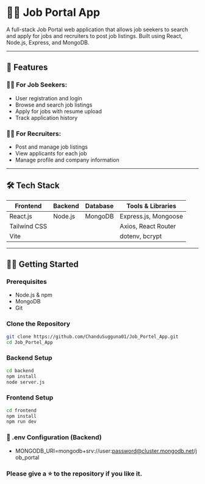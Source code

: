 # 🧑‍💼 Job Portal App



A full-stack Job Portal web application that allows job seekers to search and apply for jobs and recruiters to post job listings. Built using React, Node.js, Express, and MongoDB.

---

## 🚀 Features

### 👩‍💼 For Job Seekers:
- User registration and login
- Browse and search job listings
- Apply for jobs with resume upload
- Track application history

### 🧑‍💼 For Recruiters:
- Post and manage job listings
- View applicants for each job
- Manage profile and company information

---

## 🛠 Tech Stack

| Frontend        | Backend        | Database   | Tools & Libraries |
|----------------|----------------|------------|--------------------|
| React.js       | Node.js        | MongoDB    | Express.js, Mongoose |
| Tailwind CSS   |                |            | Axios, React Router |
| Vite           |                |            | dotenv, bcrypt     |

---



## 🧑‍💻 Getting Started

### Prerequisites
- Node.js & npm
- MongoDB
- Git

### Clone the Repository

```bash
git clone https://github.com/ChanduSugguna01/Job_Portel_App.git
cd Job_Portel_App
```


### Backend Setup

```bash
cd backend
npm install
node server.js
```

### Frontend Setup

```bash
cd frontend
npm install
npm run dev
```

### 🧪 .env Configuration (Backend)
- MONGODB_URI=mongodb+srv://user:password@cluster.mongodb.net/job_portal

### Please give a ⭐ to the repository if you like it.
